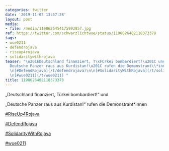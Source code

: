 ```yaml
---
categories: twitter
date: '2019-11-02 13:47:28'
layout: post
media:
- file: /media/1190626454175993857.jpg
ref: https://twitter.com/schwarzlichtwue/status/1190626482118373378
tags:
- wue0211
- defendrojava
- riseup4rojava
- solidaritywithrojava
teaser: "\u201EDeutschland finanziert, T\xFCrkei bombardiert!\u201C und\n\n\u201E\
  Deutsche Panzer raus aus Kurdistan!\u201C rufen die Demonstrant\\*innen\n\n[#RiseUp4Rojava](/t/riseup4rojava)\n\
  \n[#DefendRojava](/t/defendrojava)\n\n[#SolidarityWithRojava](/t/solidaritywithrojava)\n\
  \n[#wue0211](/t/wue0211) "
title: 1190626482118373378
---
```

„Deutschland finanziert, Türkei bombardiert!“ und

„Deutsche Panzer raus aus Kurdistan!“ rufen die Demonstrant\*innen

[#RiseUp4Rojava](/t/riseup4rojava)

[#DefendRojava](/t/defendrojava)

[#SolidarityWithRojava](/t/solidaritywithrojava)

[#wue0211](/t/wue0211) 